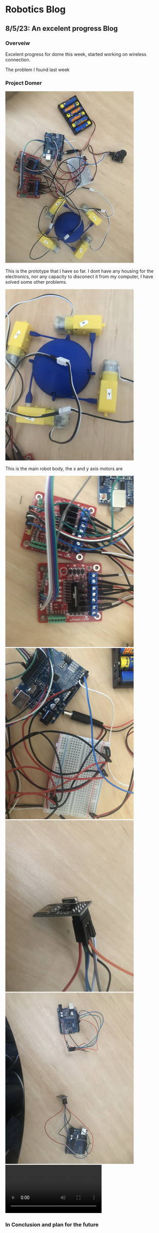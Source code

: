 # Robotics Blog 

## 8/5/23: An excelent progress Blog

### Overveiw

Excelent progress for dome this week, started working on wireless connection.

The problem I found last week

### Project Domer

<img src="../Images/IMG_0310.jpeg" width=400px alt="PROJECT OVERVEIW">

This is the prototype that I have so far. I dont have any housing for the electronics, nor any capacity to disconect it from my computer, I have solved some other problems.

<img src="../Images/IMG_0306.jpeg" width=400px alt="Dome with wheels">

This is the main robot body, the x and y axis motors are 

<img src="../Images/IMG_0308.jpeg" width=400px alt="Motor Controllers">

<img src="../Images/IMG_0309.jpeg" width=400px alt="Arduino and wire Hellscape">


<img src="../Images/IMG_0319.jpeg" width=400px alt="Wifi Dongle">

<img src="../Images/IMG_0318.jpeg" width=400px alt="Two adruino wifi dongles">


<video src="../Images/IMG_0314.mp4" controls="controls" style="max-width: 730px;">
</video>

### In Conclusion and plan for the future

 